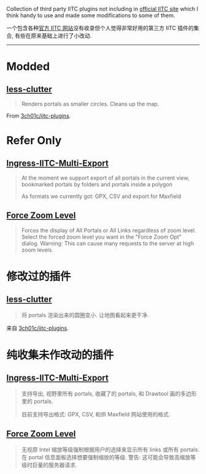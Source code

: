 Collection of third party IITC plugins not including in [official IITC site](https://iitc.me) which I think handy to use and made some modifications to some of them.

一个包含各种[官方 IITC 网站](https://iitc.me)没有收录但个人觉得非常好用的第三方 IITC 插件的集合, 有些在原来基础上进行了小改动.

----------

# Modded

## [less-clutter](../../raw/master/less-clutter.user.js)
> Renders portals as smaller circles. Cleans up the map. 

From [3ch01c/iitc-plugins](https://github.com/3ch01c/iitc-plugins).

# Refer Only

## [Ingress-IITC-Multi-Export](https://github.com/modkin/Ingress-IITC-Multi-Export)

> At the moment we support export of all portals in the current view, bookmarked portals by folders and portals inside a polygon
> 
> As formats we currently got: GPX, CSV and export for Maxfield

## [Force Zoom Level](https://github.com/TheSned/IITCPlugins)

> Forces the display of All Portals or All Links regardless of zoom level. Select the forced zoom level you want in the "Force Zoom Opt" dialog. Warning: This can cause many requests to the server at high zoom levels.

# 修改过的插件

## [less-clutter](../../raw/master/less-clutter.user.js)

> 将 portals 渲染出来的圆圈变小. 让地图看起来更干净. 

来自 [3ch01c/iitc-plugins](https://github.com/3ch01c/iitc-plugins).

# 纯收集未作改动的插件

## [Ingress-IITC-Multi-Export](https://github.com/modkin/Ingress-IITC-Multi-Export)

> 支持导出, 视野里所有 portals, 收藏了的 portals, 和 Drawtool 画的多边形里的 portals.
> 
> 目前支持导出格式: GPX, CSV, 和供 Maxfield 网站使用的格式.

## [Force Zoom Level](https://github.com/TheSned/IITCPlugins)

> 无视原 Intel 缩放等级强制根据用户的选择来显示所有 links 或所有 portals. 在 portal 信息面板选择想要强制缩放的等级. 警告: 这可能会导致高缩放等级时巨量的服务器请求.
